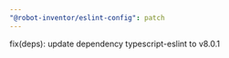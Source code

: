 ```yaml
---
"@robot-inventor/eslint-config": patch
---
```



fix(deps): update dependency typescript-eslint to v8.0.1
